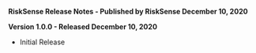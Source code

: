 **RiskSense Release Notes - Published by RiskSense December 10, 2020**


**Version 1.0.0 - Released December 10, 2020**

* Initial Release
